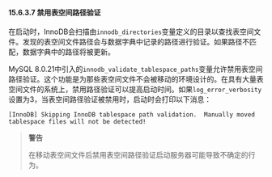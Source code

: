 #### 15.6.3.7 禁用表空间路径验证

在启动时，InnoDB会扫描由`innodb_directories`变量定义的目录以查找表空间文件。发现的表空间文件路径会与数据字典中记录的路径进行验证。如果路径不匹配，数据字典中的路径将被更新。

MySQL 8.0.21中引入的`innodb_validate_tablespace_paths`变量允许禁用表空间路径验证。这个功能是为那些表空间文件不会被移动的环境设计的。在具有大量表空间文件的系统上，禁用路径验证可以提高启动时间。如果`log_error_verbosity`设置为3，当表空间路径验证被禁用时，启动时会打印以下消息：

```
[InnoDB] Skipping InnoDB tablespace path validation.  Manually moved tablespace files will not be detected!
```

> **警告**
>
> 在移动表空间文件后禁用表空间路径验证启动服务器可能导致不确定的行为。